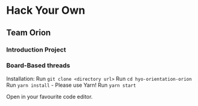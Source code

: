 # Hack Your Own
## Team Orion
### Introduction Project
### Board-Based threads


Installation:
Run `git clone <directory url>`
Run `cd hyo-orientation-orion`
Run `yarn install` - Please use Yarn!
Run `yarn start`

Open in your favourite code editor.